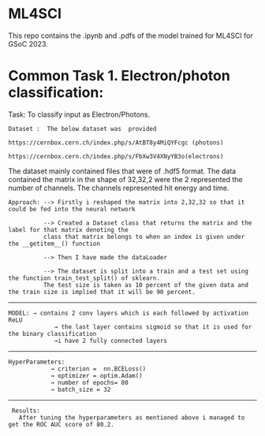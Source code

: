 # ML4SCI

This repo contains the .ipynb and .pdfs of the model trained for ML4SCI for GSoC 2023.

# Common Task 1. Electron/photon classification:
         
Task: To classify input as Electron/Photons.

    Dataset :  The below dataset was  provided
                               https://cernbox.cern.ch/index.php/s/AtBT8y4MiQYFcgc (photons)	
 		                   https://cernbox.cern.ch/index.php/s/FbXw3V4XNyYB3o(electrons)
                             
The dataset mainly contained files that were of .hdf5 format. 
The data contained the matrix in the shape of 32,32,2 were the 2 represented the number of channels.
The channels represented hit energy and time.
             



	Approach: --> Firstly i reshaped the matrix into 2,32,32 so that it could be fed into the neural network 

              --> Created a Dataset class that returns the matrix and the label for that matrix denoting the 
              class that matrix belongs to when an index is given under the __getitem__() function 

              --> Then I have made the dataLoader        

              --> The dataset is split into a train and a test set using the function train_test_split() of sklearn. 
              The test size is taken as 10 percent of the given data and the train size is implied that it will be 90 percent.
------------------------------------------------------------------------------------------------------------------------------------------------------------------

    MODEL: → contains 2 conv layers which is each followed by activation ReLU
                 → the last layer contains sigmoid so that it is used for the binary classification
                 →i have 2 fully connected layers 
 ------------------------------------------------------------------------------------------------------------------------------------------------------------------
    HyperParameters:
                → criterion =  nn.BCELoss()
                → optimizer = optim.Adam()
                → number of epochs= 80
                → batch_size = 32
    
------------------------------------------------------------------------------------------------------------------------------------------------------------------
     Results:
       After tuning the hyperparameters as mentioned above i managed to get the ROC AUC score of 80.2.

